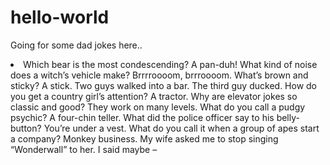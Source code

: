 # hello-world

Going for some dad jokes here..
<li>
Which bear is the most condescending? A pan-duh!
What kind of noise does a witch’s vehicle make? Brrrroooom, brrroooom.
What’s brown and sticky? A stick.
Two guys walked into a bar. The third guy ducked.
How do you get a country girl’s attention? A tractor.
Why are elevator jokes so classic and good? They work on many levels.
What do you call a pudgy psychic? A four-chin teller.
What did the police officer say to his belly-button? You’re under a vest.
What do you call it when a group of apes start a company? Monkey business.
My wife asked me to stop singing “Wonderwall” to her. I said maybe –
</li>
